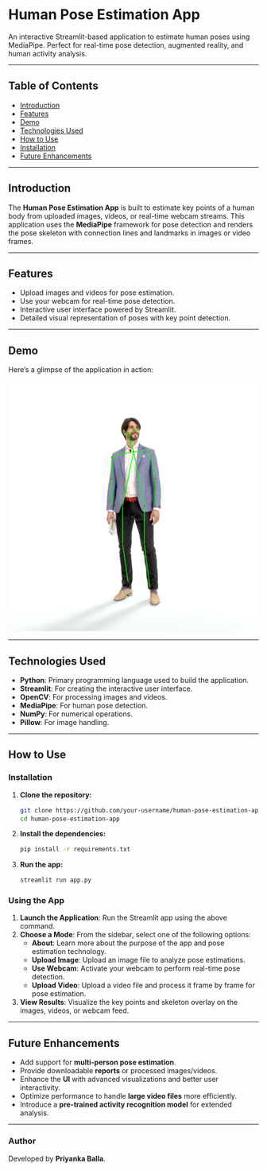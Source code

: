 # Human Pose Estimation App 
An interactive Streamlit-based application to estimate human poses using MediaPipe. Perfect for real-time pose detection, augmented reality, and human activity analysis.

---

## Table of Contents
- [Introduction](#introduction)
- [Features](#features)
- [Demo](#demo)
- [Technologies Used](#technologies-used)
- [How to Use](#how-to-use)
- [Installation](#installation)
- [Future Enhancements](#future-enhancements)

---

## Introduction
The **Human Pose Estimation App** is built to estimate key points of a human body from uploaded images, videos, or real-time webcam streams. This application uses the **MediaPipe** framework for pose detection and renders the pose skeleton with connection lines and landmarks in images or video frames.

---

## Features
- Upload images and videos for pose estimation.  
- Use your webcam for real-time pose detection.  
- Interactive user interface powered by Streamlit.  
- Detailed visual representation of poses with key point detection.  

---

## Demo
Here’s a glimpse of the application in action:

![Demo](OutPut-image.png)

---

## Technologies Used
- **Python**: Primary programming language used to build the application.
- **Streamlit**: For creating the interactive user interface.
- **OpenCV**: For processing images and videos.
- **MediaPipe**: For human pose detection.
- **NumPy**: For numerical operations.
- **Pillow**: For image handling.

---

## How to Use

### Installation

1. **Clone the repository:**
   ```bash
   git clone https://github.com/your-username/human-pose-estimation-app.git
   cd human-pose-estimation-app
   ```

2. **Install the dependencies:**
   ```bash
   pip install -r requirements.txt
   ```

3. **Run the app:**
   ```bash
   streamlit run app.py
   ```

### Using the App

1. **Launch the Application**: Run the Streamlit app using the above command.
2. **Choose a Mode**: From the sidebar, select one of the following options:
   - **About**: Learn more about the purpose of the app and pose estimation technology.
   - **Upload Image**: Upload an image file to analyze pose estimations.
   - **Use Webcam**: Activate your webcam to perform real-time pose detection.
   - **Upload Video**: Upload a video file and process it frame by frame for pose estimation.
3. **View Results**: Visualize the key points and skeleton overlay on the images, videos, or webcam feed.
---

## Future Enhancements
- Add support for **multi-person pose estimation**.
- Provide downloadable **reports** or processed images/videos.
- Enhance the **UI** with advanced visualizations and better user interactivity.
- Optimize performance to handle **large video files** more efficiently.
- Introduce a **pre-trained activity recognition model** for extended analysis.

---

### Author
Developed by **Priyanka Balla**.


